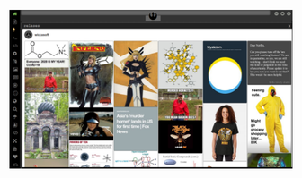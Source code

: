 
[![Image](hive/Screenshot_2020-05-14_14-04-53.png)](https://www.youtube.com/watch?v=E505OY2vDHs)

<!-- 
https://www.uludagsozluk.com/k/akit-tv-de-pedofili-skandal%C4%B1/  izlemeyelim oç
https://www.uludagsozluk.com/k/trabzonda-hastaneden-ka%C3%A7an-laz/ kaçıyo yakalayın la 
https://www.uludagsozluk.com/e/43289150/ he reis moladayız laz kaçmış sikertemedik
https://www.uludagsozluk.com/k/akit-tv-de-pedofili-skandal%C4%B1/ link at oç
https://www.uludagsozluk.com/k/gece-vakti-sokakta-elektrik-dire%C4%9Fi-siken-adam/&w=bg bkz oç
https://www.uludagsozluk.com/k/trabzonda-hastaneden-ka%C3%A7an-laz/ bkz oç laz
https://www.uludagsozluk.com/k/akit-tv-de-pedofili-skandal%C4%B1/ link at oç
-->
